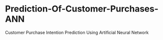 # Prediction-Of-Customer-Purchases-ANN
Customer Purchase Intention Prediction Using Artificial Neural Network
